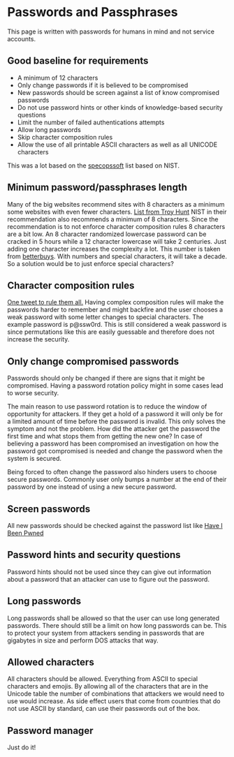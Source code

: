 # Passwords and Passphrases
This page is written with passwords for humans in mind and not service accounts.                                                                                                                                                              
## Good baseline for requirements
 - A minimum of 12 characters
 - Only change passwords if it is believed to be compromised
 - New passwords should be screen against a list of know compromised passwords
 - Do not use password hints or other kinds of knowledge-based security questions
 - Limit the number of failed authentications attempts
 - Allow long passwords
 - Skip character composition rules
 - Allow the use of all printable ASCII characters as well as all UNICODE characters

This was a lot based on the [specopssoft](https://specopssoft.com/blog/nist-password-standards/) list based on NIST.

## Minimum password/passphrases length
Many of the big websites recommend sites with 8 characters as a minimum some websites with even fewer characters. [List from Troy Hunt](https://www.troyhunt.com/how-long-is-long-enough-minimum-password-lengths-by-the-worlds-top-sites/)
NIST in their recommendation also recommends a minimum of 8 characters. Since the recommendation is to not enforce character composition rules 8 characters are a bit low. An 8 character randomized lowercase password can be cracked in
5 hours while a 12 character lowercase will take 2 centuries. Just adding one character increases the complexity a lot. This number is taken from [betterbuys](https://www.betterbuys.com/estimating-password-cracking-times/). With numbers and special characters, it will take a decade. So a solution would be to just enforce special characters?

## Character composition rules
[One tweet to rule them all.](https://twitter.com/brian_bilston/status/1258312717317869568)
Having complex composition rules will make the passwords harder to remember and might backfire and the user chooses a weak password with some letter changes to special characters. The example password is p@ssw0rd. This is still considered a weak password is since permutations like this are easily guessable and therefore does not increase the security.

## Only change compromised passwords
Passwords should only be changed if there are signs that it might be compromised. Having a password rotation policy might in some cases lead to worse security.

The main reason to use password rotation is to reduce the window of opportunity for attackers. If they get a hold of a password it will only be for a limited amount of time before the password is invalid. This only solves the symptom and not the problem. How did the attacker get the password the first time and what stops them from getting the new one? In case of believing a password has been compromised an investigation on how the password got compromised is needed and change the password when the system is secured.

Being forced to often change the password also hinders users to choose secure passwords. Commonly user only bumps a number at the end of their password by one instead of using a new secure password.

## Screen passwords
All new passwords should be checked against the password list like [Have I Been Pwned](https://haveibeenpwned.com/API/v3#SearchingPwnedPasswordsByRange)

## Password hints and security questions
Password hints should not be used since they can give out information about a password that an attacker can use to figure out the password.

## Long passwords
Long passwords shall be allowed so that the user can use long generated passwords. There should still be a limit on how long passwords can be. This to protect your system from attackers sending in passwords that are gigabytes in size and perform DOS attacks that way.

## Allowed characters
All characters should be allowed. Everything from ASCII to special characters and emojis. By allowing all of the characters that are in the Unicode table the number of combinations that attackers we would need to use would increase. As side effect users that come from countries that do not use ASCII by standard, can use their passwords out of the box.

## Password manager
Just do it!
